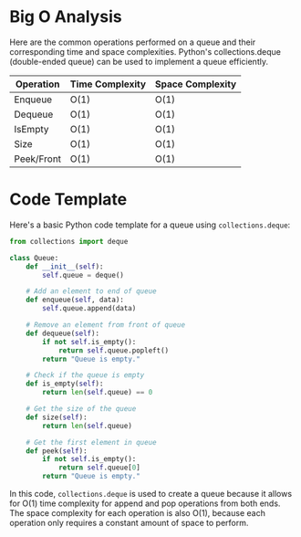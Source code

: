 # Big O Analysis

Here are the common operations performed on a queue and their corresponding time and space complexities. Python's collections.deque (double-ended queue) can be used to implement a queue efficiently.

| Operation  | Time Complexity | Space Complexity |
| ---------- | --------------- | ---------------- |
| Enqueue    | O(1)            | O(1)             |
| Dequeue    | O(1)            | O(1)             |
| IsEmpty    | O(1)            | O(1)             |
| Size       | O(1)            | O(1)             |
| Peek/Front | O(1)            | O(1)             |

# Code Template

Here's a basic Python code template for a queue using `collections.deque`:

```python
from collections import deque

class Queue:
    def __init__(self):
        self.queue = deque()

    # Add an element to end of queue
    def enqueue(self, data):
        self.queue.append(data)

    # Remove an element from front of queue
    def dequeue(self):
        if not self.is_empty():
            return self.queue.popleft()
        return "Queue is empty."

    # Check if the queue is empty
    def is_empty(self):
        return len(self.queue) == 0

    # Get the size of the queue
    def size(self):
        return len(self.queue)

    # Get the first element in queue
    def peek(self):
        if not self.is_empty():
            return self.queue[0]
        return "Queue is empty."
```

In this code, `collections.deque` is used to create a queue because it allows for O(1) time complexity for append and pop operations from both ends. The space complexity for each operation is also O(1), because each operation only requires a constant amount of space to perform.
